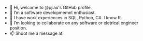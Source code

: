 - 👋 Hi, welcome to @pjlau's GitHub profile.
- 👀 I’m a software developmemnt enthusiast.
- 🌱 I have work experiences in SQL, Python, C#. I know R.
- 💞️ I’m looking to collaborate on any software or eletrical engineer position.
- 📫 Shoot me a message at:

<!---
pjlau/pjlau is a ✨ special ✨ repository because its `README.md` (this file) appears on your GitHub profile.
You can click the Preview link to take a look at your changes.
--->
